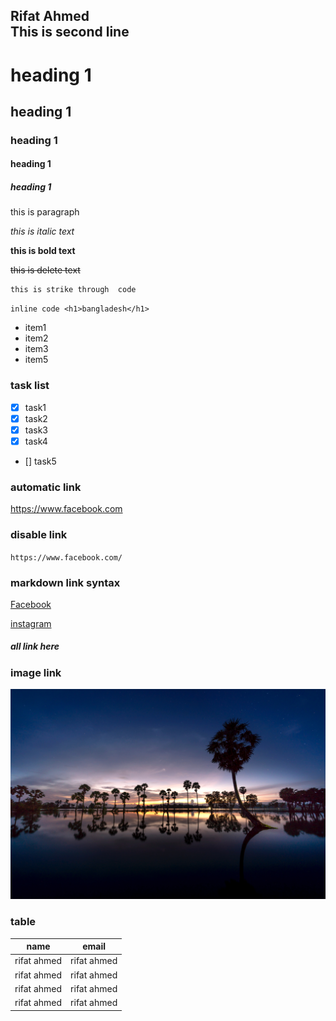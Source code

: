 <!-- markdown tutorial -->
Rifat Ahmed  
This is second line
---

# heading 1
## heading 1
### heading 1
#### heading 1
##### heading 1

<p> this is paragraph</p>

_this is italic text_

__this is bold text__

~~this is delete text~~
```
this is strike through  code
```
`inline code <h1>bangladesh</h1>`

- item1
- item2
- item3
- item5

### task list
- [x] task1
- [x] task2
- [x] task3
- [x] task4
- [] task5

### automatic link
https://www.facebook.com

### disable link
`https://www.facebook.com/`

### markdown link syntax
[Facebook](https://www.facebook.com/)

[instagram]


##### all link here
[instagram]:https://www.instagram.com/


### image link
![logo](pho.jpg)


### table
| name | email |
| ----- | ----|
| rifat ahmed | rifat ahmed |
| rifat ahmed | rifat ahmed |
| rifat ahmed | rifat ahmed |
| rifat ahmed | rifat ahmed |
